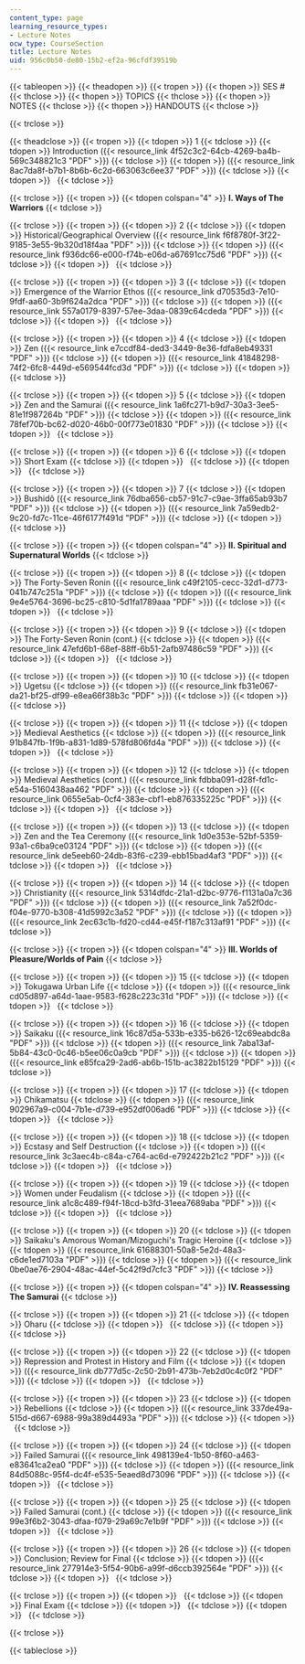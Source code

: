 ```yaml
---
content_type: page
learning_resource_types:
- Lecture Notes
ocw_type: CourseSection
title: Lecture Notes
uid: 956c0b50-de80-15b2-ef2a-96cfdf39519b
---
```


{{< tableopen >}}
{{< theadopen >}}
{{< tropen >}}
{{< thopen >}}
SES #
{{< thclose >}}
{{< thopen >}}
TOPICS
{{< thclose >}}
{{< thopen >}}
NOTES
{{< thclose >}}
{{< thopen >}}
HANDOUTS
{{< thclose >}}

{{< trclose >}}

{{< theadclose >}}
{{< tropen >}}
{{< tdopen >}}
1
{{< tdclose >}}
{{< tdopen >}}
Introduction ({{< resource_link 4f52c3c2-64cb-4269-ba4b-569c348821c3 "PDF" >}})
{{< tdclose >}}
{{< tdopen >}}
({{< resource_link 8ac7da8f-b7b1-8b6b-6c2d-663063c6ee37 "PDF" >}})
{{< tdclose >}}
{{< tdopen >}}
 
{{< tdclose >}}

{{< trclose >}}
{{< tropen >}}
{{< tdopen colspan="4" >}}
**I. Ways of The Warriors**
{{< tdclose >}}

{{< trclose >}}
{{< tropen >}}
{{< tdopen >}}
2
{{< tdclose >}}
{{< tdopen >}}
Historical/Geographical Overview ({{< resource_link f6f8780f-3f22-9185-3e55-9b320d18f4aa "PDF" >}})
{{< tdclose >}}
{{< tdopen >}}
({{< resource_link f936dc66-e000-f74b-e06d-a67691cc75d6 "PDF" >}})
{{< tdclose >}}
{{< tdopen >}}
 
{{< tdclose >}}

{{< trclose >}}
{{< tropen >}}
{{< tdopen >}}
3
{{< tdclose >}}
{{< tdopen >}}
Emergence of the Warrior Ethos ({{< resource_link d70535d3-7e10-9fdf-aa60-3b9f624a2dca "PDF" >}})
{{< tdclose >}}
{{< tdopen >}}
({{< resource_link 557a0179-8397-57ee-3daa-0839c64cdeda "PDF" >}})
{{< tdclose >}}
{{< tdopen >}}
 
{{< tdclose >}}

{{< trclose >}}
{{< tropen >}}
{{< tdopen >}}
4
{{< tdclose >}}
{{< tdopen >}}
Zen ({{< resource_link e7ccdf84-ded3-3449-8e36-fdfa8eb49331 "PDF" >}})
{{< tdclose >}}
{{< tdopen >}}
({{< resource_link 41848298-74f2-6fc8-449d-e569544fcd3d "PDF" >}})
{{< tdclose >}}
{{< tdopen >}}
 
{{< tdclose >}}

{{< trclose >}}
{{< tropen >}}
{{< tdopen >}}
5
{{< tdclose >}}
{{< tdopen >}}
Zen and the Samurai ({{< resource_link 1a6fc271-b9d7-30a3-3ee5-81e1f987264b "PDF" >}})
{{< tdclose >}}
{{< tdopen >}}
({{< resource_link 78fef70b-bc62-d020-46b0-00f773e01830 "PDF" >}})
{{< tdclose >}}
{{< tdopen >}}
 
{{< tdclose >}}

{{< trclose >}}
{{< tropen >}}
{{< tdopen >}}
6
{{< tdclose >}}
{{< tdopen >}}
Short Exam
{{< tdclose >}}
{{< tdopen >}}
 
{{< tdclose >}}
{{< tdopen >}}
 
{{< tdclose >}}

{{< trclose >}}
{{< tropen >}}
{{< tdopen >}}
7
{{< tdclose >}}
{{< tdopen >}}
Bushidô ({{< resource_link 76dba656-cb57-91c7-c9ae-3ffa65ab93b7 "PDF" >}})
{{< tdclose >}}
{{< tdopen >}}
({{< resource_link 7a59edb2-9c20-fd7c-11ce-46f6177f491d "PDF" >}})
{{< tdclose >}}
{{< tdopen >}}
 
{{< tdclose >}}

{{< trclose >}}
{{< tropen >}}
{{< tdopen colspan="4" >}}
**II. Spiritual and Supernatural Worlds**
{{< tdclose >}}

{{< trclose >}}
{{< tropen >}}
{{< tdopen >}}
8
{{< tdclose >}}
{{< tdopen >}}
The Forty-Seven Ronin ({{< resource_link c49f2105-cecc-32d1-d773-041b747c251a "PDF" >}})
{{< tdclose >}}
{{< tdopen >}}
({{< resource_link 9e4e5764-3696-bc25-c810-5d1fa1789aaa "PDF" >}})
{{< tdclose >}}
{{< tdopen >}}
 
{{< tdclose >}}

{{< trclose >}}
{{< tropen >}}
{{< tdopen >}}
9
{{< tdclose >}}
{{< tdopen >}}
The Forty-Seven Ronin (cont.)
{{< tdclose >}}
{{< tdopen >}}
({{< resource_link 47efd6b1-68ef-88ff-6b51-2afb97486c59 "PDF" >}})
{{< tdclose >}}
{{< tdopen >}}
 
{{< tdclose >}}

{{< trclose >}}
{{< tropen >}}
{{< tdopen >}}
10
{{< tdclose >}}
{{< tdopen >}}
Ugetsu
{{< tdclose >}}
{{< tdopen >}}
({{< resource_link fb31e067-da21-bf25-df99-e8ea66f38b3c "PDF" >}})
{{< tdclose >}}
{{< tdopen >}}
 
{{< tdclose >}}

{{< trclose >}}
{{< tropen >}}
{{< tdopen >}}
11
{{< tdclose >}}
{{< tdopen >}}
Medieval Aesthetics
{{< tdclose >}}
{{< tdopen >}}
({{< resource_link 91b847fb-1f9b-a831-1d89-578fd806fd4a "PDF" >}})
{{< tdclose >}}
{{< tdopen >}}
 
{{< tdclose >}}

{{< trclose >}}
{{< tropen >}}
{{< tdopen >}}
12
{{< tdclose >}}
{{< tdopen >}}
Medieval Aesthetics (cont.) ({{< resource_link fdbba091-d28f-fd1c-e54a-5160438aa462 "PDF" >}})
{{< tdclose >}}
{{< tdopen >}}
({{< resource_link 0655e5ab-0cf4-383e-cbf1-eb876335225c "PDF" >}})
{{< tdclose >}}
{{< tdopen >}}
 
{{< tdclose >}}

{{< trclose >}}
{{< tropen >}}
{{< tdopen >}}
13
{{< tdclose >}}
{{< tdopen >}}
Zen and the Tea Ceremony ({{< resource_link 1d0e353e-52bf-5359-93a1-c6ba9ce03124 "PDF" >}})
{{< tdclose >}}
{{< tdopen >}}
({{< resource_link de5eeb60-24db-83f6-c239-ebb15bad4af3 "PDF" >}})
{{< tdclose >}}
{{< tdopen >}}
 
{{< tdclose >}}

{{< trclose >}}
{{< tropen >}}
{{< tdopen >}}
14
{{< tdclose >}}
{{< tdopen >}}
Christianity ({{< resource_link 5314dfdc-21a1-d2bc-9776-f1131a0a7c36 "PDF" >}})
{{< tdclose >}}
{{< tdopen >}}
({{< resource_link 7a52f0dc-f04e-9770-b308-41d5992c3a52 "PDF" >}})
{{< tdclose >}}
{{< tdopen >}}
({{< resource_link 2ec63c1b-fd20-cd44-e45f-f187c313af91 "PDF" >}})
{{< tdclose >}}

{{< trclose >}}
{{< tropen >}}
{{< tdopen colspan="4" >}}
**III. Worlds of Pleasure/Worlds of Pain**
{{< tdclose >}}

{{< trclose >}}
{{< tropen >}}
{{< tdopen >}}
15
{{< tdclose >}}
{{< tdopen >}}
Tokugawa Urban Life
{{< tdclose >}}
{{< tdopen >}}
({{< resource_link cd05d897-a64d-1aae-9583-f628c223c31d "PDF" >}})
{{< tdclose >}}
{{< tdopen >}}
 
{{< tdclose >}}

{{< trclose >}}
{{< tropen >}}
{{< tdopen >}}
16
{{< tdclose >}}
{{< tdopen >}}
Saikaku ({{< resource_link 16c87d5a-533b-e335-b626-12c69eabdc8a "PDF" >}})
{{< tdclose >}}
{{< tdopen >}}
({{< resource_link 7aba13af-5b84-43c0-0c46-b5ee06c0a9cb "PDF" >}})
{{< tdclose >}}
{{< tdopen >}}
({{< resource_link e85fca29-2ad6-ab6b-151b-ac3822b15129 "PDF" >}})
{{< tdclose >}}

{{< trclose >}}
{{< tropen >}}
{{< tdopen >}}
17
{{< tdclose >}}
{{< tdopen >}}
Chikamatsu
{{< tdclose >}}
{{< tdopen >}}
({{< resource_link 902967a9-c004-7b1e-d739-e952df006ad6 "PDF" >}})
{{< tdclose >}}
{{< tdopen >}}
 
{{< tdclose >}}

{{< trclose >}}
{{< tropen >}}
{{< tdopen >}}
18
{{< tdclose >}}
{{< tdopen >}}
Ecstasy and Self Destruction
{{< tdclose >}}
{{< tdopen >}}
({{< resource_link 3c3aec4b-c84a-c764-ac6d-e792422b21c2 "PDF" >}})
{{< tdclose >}}
{{< tdopen >}}
 
{{< tdclose >}}

{{< trclose >}}
{{< tropen >}}
{{< tdopen >}}
19
{{< tdclose >}}
{{< tdopen >}}
Women under Feudalism
{{< tdclose >}}
{{< tdopen >}}
({{< resource_link a1c8c489-f94f-18cd-b3fd-31eea7689aba "PDF" >}})
{{< tdclose >}}
{{< tdopen >}}
 
{{< tdclose >}}

{{< trclose >}}
{{< tropen >}}
{{< tdopen >}}
20
{{< tdclose >}}
{{< tdopen >}}
Saikaku's Amorous Woman/Mizoguchi's Tragic Heroine
{{< tdclose >}}
{{< tdopen >}}
({{< resource_link 61688301-50a8-5e2d-48a3-c6de1ed7103a "PDF" >}})
{{< tdclose >}}
{{< tdopen >}}
({{< resource_link 0be0ae76-2904-48ac-44ef-5c42f9d7cfc3 "PDF" >}})
{{< tdclose >}}

{{< trclose >}}
{{< tropen >}}
{{< tdopen colspan="4" >}}
**IV. Reassessing The Samurai**
{{< tdclose >}}

{{< trclose >}}
{{< tropen >}}
{{< tdopen >}}
21
{{< tdclose >}}
{{< tdopen >}}
Oharu
{{< tdclose >}}
{{< tdopen >}}
 
{{< tdclose >}}
{{< tdopen >}}
 
{{< tdclose >}}

{{< trclose >}}
{{< tropen >}}
{{< tdopen >}}
22
{{< tdclose >}}
{{< tdopen >}}
Repression and Protest in History and Film
{{< tdclose >}}
{{< tdopen >}}
({{< resource_link db777d5c-2c50-2b91-473b-7eb2d0c4c0f2 "PDF" >}})
{{< tdclose >}}
{{< tdopen >}}
 
{{< tdclose >}}

{{< trclose >}}
{{< tropen >}}
{{< tdopen >}}
23
{{< tdclose >}}
{{< tdopen >}}
Rebellions
{{< tdclose >}}
{{< tdopen >}}
({{< resource_link 337de49a-515d-d667-6988-99a389d4493a "PDF" >}})
{{< tdclose >}}
{{< tdopen >}}
 
{{< tdclose >}}

{{< trclose >}}
{{< tropen >}}
{{< tdopen >}}
24
{{< tdclose >}}
{{< tdopen >}}
Failed Samurai ({{< resource_link 498139e4-1b50-8f60-a463-e83641ca2ea0 "PDF" >}})
{{< tdclose >}}
{{< tdopen >}}
({{< resource_link 84d5088c-95f4-dc4f-e535-5eaed8d73096 "PDF" >}})
{{< tdclose >}}
{{< tdopen >}}
 
{{< tdclose >}}

{{< trclose >}}
{{< tropen >}}
{{< tdopen >}}
25
{{< tdclose >}}
{{< tdopen >}}
Failed Samurai (cont.)
{{< tdclose >}}
{{< tdopen >}}
({{< resource_link 99e3f6b2-3043-dfaa-f079-29a69c7e1b9f "PDF" >}})
{{< tdclose >}}
{{< tdopen >}}
 
{{< tdclose >}}

{{< trclose >}}
{{< tropen >}}
{{< tdopen >}}
26
{{< tdclose >}}
{{< tdopen >}}
Conclusion; Review for Final
{{< tdclose >}}
{{< tdopen >}}
({{< resource_link 277914e3-5f54-90b6-a99f-d6ccb392564e "PDF" >}})
{{< tdclose >}}
{{< tdopen >}}
 
{{< tdclose >}}

{{< trclose >}}
{{< tropen >}}
{{< tdopen >}}
 
{{< tdclose >}}
{{< tdopen >}}
Final Exam
{{< tdclose >}}
{{< tdopen >}}
 
{{< tdclose >}}
{{< tdopen >}}
 
{{< tdclose >}}

{{< trclose >}}

{{< tableclose >}}
